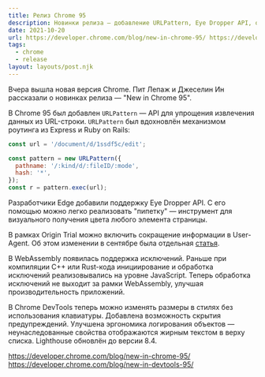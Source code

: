 ```yaml
---
title: Релиз Chrome 95
description: Новинки релиза — добавление URLPattern, Eye Dropper API, обработка исключений в WebAssembly и другое
date: 2021-10-20
url: https://developer.chrome.com/blog/new-in-chrome-95/ https://developer.chrome.com/blog/new-in-devtools-95/
tags:
  - chrome
  - release
layout: layouts/post.njk
---
```

Вчера вышла новая версия Chrome. Пит Лепаж и Джеселин Ин рассказали о новинках релиза — "New in Chrome 95".

В Chrome 95 был добавлен `URLPattern` — API для упрощения извлечения данных из URL-строки. `URLPattern` был вдохновлён механизмом роутинга из Express и Ruby on Rails:

```javascript
const url = '/document/d/1ssdf5c/edit';

const pattern = new URLPattern({
  pathname: '/:kind/d/:fileID/:mode',
  hash: '*',
});
const r = pattern.exec(url);
```

Разработчики Edge добавили поддержку Eye Dropper API. С его помощью можно легко реализовать "пипетку" — инструмент для визуального получения цвета любого элемента страницы.

В рамках Origin Trial можно включить сокращение информации в User-Agent. Об этом изменении в сентябре была отдельная [статья](/posts/2021/09-september/17-user-agent-reduction-plan/).

В WebAssembly появилась поддержка исключений. Раньше при компиляции C++ или Rust-кода инициирование и обработка исключений реализовывались на уровне JavaScript. Теперь обработка исключений не выходит за рамки WebAssembly, улучшая производительность приложений.

В Chrome DevTools теперь можно изменять размеры в стилях без использования клавиатуры. Добавлена возможность скрытия предупреждений. Улучшена эргономика логирования объектов — неунаследованные свойства отображаются жирным текстом в верху списка. Lighthouse обновлён до версии 8.4. 

https://developer.chrome.com/blog/new-in-chrome-95/
https://developer.chrome.com/blog/new-in-devtools-95/
